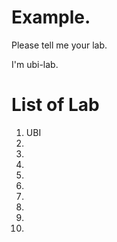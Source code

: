 
# Example. 
Please tell me your lab.

I'm ubi-lab.

# List of Lab
1. UBI  
2.
3.
4.
5.
6.
7.
8.
9.
10.
